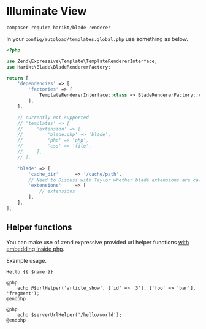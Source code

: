 # Illuminate View

```
composer require harikt/blade-renderer
```

In your `config/autoload/templates.global.php` use something as below.

```php
<?php

use Zend\Expressive\Template\TemplateRendererInterface;
use Harikt\Blade\BladeRendererFactory;

return [
    'dependencies' => [
        'factories' => [
            TemplateRendererInterface::class => BladeRendererFactory::class,
        ],
    ],

    // currently not supported
    // 'templates' => [
    //     'extension' => [
    //         'blade.php' => 'blade',
    //         'php' => 'php',
    //         'css' => 'file',
    //     ],
    // ],

    'blade' => [
        'cache_dir'      => '/cache/path',
        // Need to Discuss with Taylor whether blade extensions are called composer.
        'extensions'     => [
            // extensions
        ],
    ],
];
```

## Helper functions

You can make use of zend expressive provided url helper functions [with embedding inside php](https://laravel.com/docs/5.5/blade#php).

Example usage.

```
Hello {{ $name }}

@php
    echo @$urlHelper('article_show', ['id' => '3'], ['foo' => 'bar'], 'fragment');
@endphp

@php
    echo $serverUrlHelper('/hello/world');
@endphp
```
